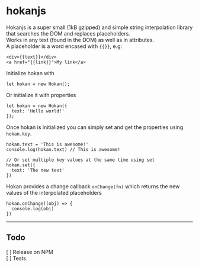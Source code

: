 # hokanjs
Hokanjs is a super small (1kB gzipped) and simple string interpolation library that searches the DOM and replaces placeholders.  
Works in any text (found in the DOM) as well as in attributes.  
A placeholder is a word encased with `{{}}`, e.g:  
```
<div>{{text}}</div>
<a href="{{link}}">My link</a>
```

Initialize hokan with
```
let hokan = new Hokan();
```
Or initialize it with properties

```
let hokan = new Hokan({
  text: 'Hello world!'
});
```

Once hokan is initialized you can simply set and get the properties using `hokan.key`.
```
hokan.text = 'This is awesome!'
console.log(hokan.text) // This is awesome!

// Or set multiple key values at the same time using set
hokan.set({
  text: 'The new text'
})
```

Hokan provides a change callback `onChange(fn)` which returns the new values of the interpolated placeholders
```
hokan.onChange((obj) => {
  console.log(obj)
})
```

---
## Todo
[ ] Release on NPM  
[ ] Tests
